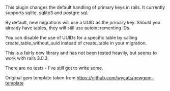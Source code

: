 This plugin changes the default handling of primary keys in rails. It currently supports sqlite, sqlite3 and postgre sql. 

By default, new migrations will use a UUID as the primary key. Should you already have tables, they will still use autoincrementing IDs. 

You can disable the use of UUIDs for a specific table by calling create_table_without_uuid instead of create_table in your migration. 

This is a fairly new library and has not been tested heavily, but seems to work with rails 3.0.3.

There are no tests - I've still got to write some. 

Original gem template taken from https://github.com/wycats/newgem-template
